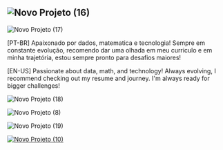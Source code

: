 ## ![Novo Projeto (16)](https://github.com/user-attachments/assets/0d3a2835-ee3c-4d29-9d7f-ceb4830f5280)


![Novo Projeto (17)](https://github.com/user-attachments/assets/2b79a21c-ff1c-4384-a498-f926aa69b003)

[PT-BR] Apaixonado por dados, matematica e tecnologia! Sempre em constante evolução, recomendo dar uma olhada em meu curriculo e em minha trajetória, estou sempre pronto para desafios maiores!

[EN-US] Passionate about data, math, and technology! Always evolving, I recommend checking out my resume and journey. I'm always ready for bigger challenges!

![Novo Projeto (18)](https://github.com/user-attachments/assets/93e66795-ee89-4042-b8b2-c6fa5130e02a)


![Novo Projeto (8)](https://github.com/user-attachments/assets/d4c350cb-06b0-43b3-a8a4-d784ddf4f924)

![Novo Projeto (19)](https://github.com/user-attachments/assets/888f643e-78c3-4866-bbb7-eb72b983331a)


[![Novo Projeto (10)](https://github.com/user-attachments/assets/fde6e512-20d5-4b1b-85ea-b5f5464c968e)](https://www.linkedin.com/in/pedro-de-abreu-palma-28b779249/)

